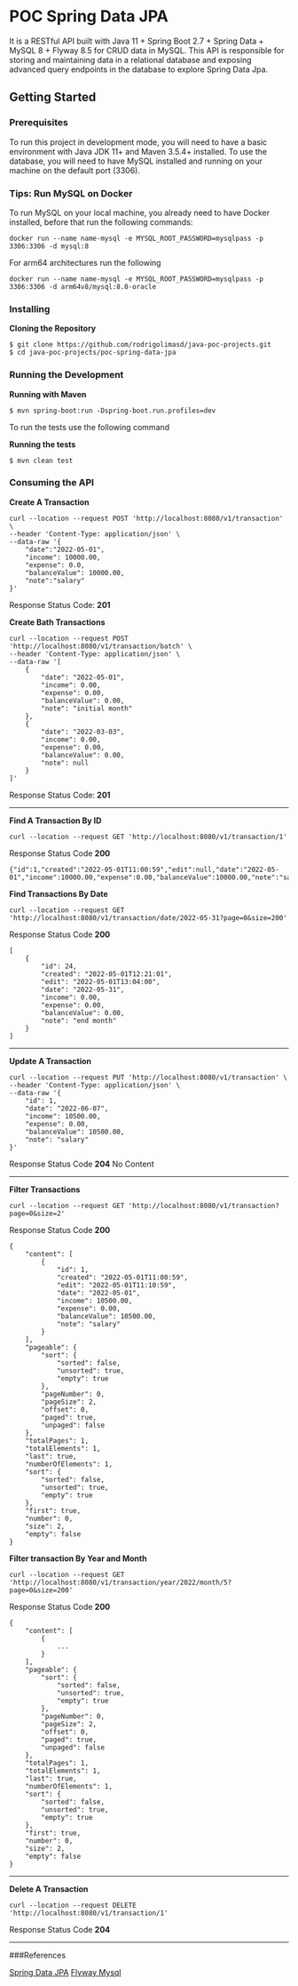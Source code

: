 # POC Spring Data JPA

It is a RESTful API built with Java 11 + Spring Boot 2.7 + Spring Data + MySQL 8 + Flyway 8.5 for CRUD data in MySQL.
This API is responsible for storing and maintaining data in a relational database and exposing advanced query endpoints in the database to explore Spring Data Jpa.

## Getting Started

### Prerequisites

To run this project in development mode, you will need to have a basic environment with Java JDK 11+ and Maven 3.5.4+ installed. To use the database, you will need to have MySQL installed and running on your machine on the default port (3306).

### Tips: Run MySQL on Docker

To run MySQL on your local machine, you already need to have Docker installed, before that run the following commands:
```
docker run --name name-mysql -e MYSQL_ROOT_PASSWORD=mysqlpass -p 3306:3306 -d mysql:8
```
For arm64 architectures run the following
```
docker run --name name-mysql -e MYSQL_ROOT_PASSWORD=mysqlpass -p 3306:3306 -d arm64v8/mysql:8.0-oracle
```

### Installing

**Cloning the Repository**
````
$ git clone https://github.com/rodrigolimasd/java-poc-projects.git
$ cd java-poc-projects/poc-spring-data-jpa
````
### Running the Development

**Running with Maven**
```
$ mvn spring-boot:run -Dspring-boot.run.profiles=dev
```

To run the tests use the following command

**Running the tests**

```
$ mvn clean test
```

### Consuming the API

**Create A Transaction**

```
curl --location --request POST 'http://localhost:8080/v1/transaction' \
--header 'Content-Type: application/json' \
--data-raw '{
    "date":"2022-05-01",
    "income": 10000.00,
    "expense": 0.0,
    "balanceValue": 10000.00,
    "note":"salary"
}'
```
Response Status Code: **201**

**Create Bath Transactions**

```
curl --location --request POST 'http://localhost:8080/v1/transaction/batch' \
--header 'Content-Type: application/json' \
--data-raw '[
    {
        "date": "2022-05-01",
        "income": 0.00,
        "expense": 0.00,
        "balanceValue": 0.00,
        "note": "initial month"
    },
    {
        "date": "2022-03-03",
        "income": 0.00,
        "expense": 0.00,
        "balanceValue": 0.00,
        "note": null
    }
]'
```
Response Status Code: **201**

---
**Find A Transaction By ID**

```
curl --location --request GET 'http://localhost:8080/v1/transaction/1'
```
Response Status Code **200**
```
{"id":1,"created":"2022-05-01T11:00:59","edit":null,"date":"2022-05-01","income":10000.00,"expense":0.00,"balanceValue":10000.00,"note":"salary"}
```

**Find Transactions By Date**
```
curl --location --request GET 'http://localhost:8080/v1/transaction/date/2022-05-31?page=0&size=200'
```
Response Status Code **200**
```
[
    {
        "id": 24,
        "created": "2022-05-01T12:21:01",
        "edit": "2022-05-01T13:04:00",
        "date": "2022-05-31",
        "income": 0.00,
        "expense": 0.00,
        "balanceValue": 0.00,
        "note": "end month"
    }
]
```
---
**Update A Transaction**
```
curl --location --request PUT 'http://localhost:8080/v1/transaction' \
--header 'Content-Type: application/json' \
--data-raw '{
    "id": 1,
    "date": "2022-06-07",
    "income": 10500.00,
    "expense": 0.00,
    "balanceValue": 10500.00,
    "note": "salary"
}'
```
Response Status Code **204** No Content 

---
**Filter Transactions**

```
curl --location --request GET 'http://localhost:8080/v1/transaction?page=0&size=2'
```
Response Status Code **200**
```
{
    "content": [
        {
            "id": 1,
            "created": "2022-05-01T11:00:59",
            "edit": "2022-05-01T11:10:59",
            "date": "2022-05-01",
            "income": 10500.00,
            "expense": 0.00,
            "balanceValue": 10500.00,
            "note": "salary"
        }
    ],
    "pageable": {
        "sort": {
            "sorted": false,
            "unsorted": true,
            "empty": true
        },
        "pageNumber": 0,
        "pageSize": 2,
        "offset": 0,
        "paged": true,
        "unpaged": false
    },
    "totalPages": 1,
    "totalElements": 1,
    "last": true,
    "numberOfElements": 1,
    "sort": {
        "sorted": false,
        "unsorted": true,
        "empty": true
    },
    "first": true,
    "number": 0,
    "size": 2,
    "empty": false
}
```

**Filter transaction By Year and Month**

```
curl --location --request GET 'http://localhost:8080/v1/transaction/year/2022/month/5?page=0&size=200'
```

Response Status Code **200**
```
{
    "content": [
        {
            ...
        }
    ],
    "pageable": {
        "sort": {
            "sorted": false,
            "unsorted": true,
            "empty": true
        },
        "pageNumber": 0,
        "pageSize": 2,
        "offset": 0,
        "paged": true,
        "unpaged": false
    },
    "totalPages": 1,
    "totalElements": 1,
    "last": true,
    "numberOfElements": 1,
    "sort": {
        "sorted": false,
        "unsorted": true,
        "empty": true
    },
    "first": true,
    "number": 0,
    "size": 2,
    "empty": false
}
```

---
**Delete A Transaction**
```
curl --location --request DELETE 'http://localhost:8080/v1/transaction/1'
```
Response Status Code **204**

---
###References

[Spring Data JPA](https://docs.spring.io/spring-data/jpa/docs/current/reference/html/#jpa.query-methods.query-creation)
[Flyway Mysql](https://flywaydb.org/documentation/database/mysql)